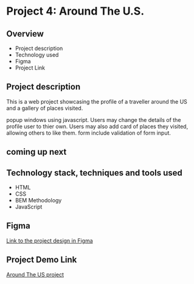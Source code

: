 # Project 4: Around The U.S.

## Overview

- Project description
- Technology used
- Figma
- Project Link

## Project description

This is a web project showcasing the profile of a traveller around the US and a gallery of places visited.

popup windows using javascript.
Users may change the details of the profile user to thier own. 
Users may also add card of places they visited, allowing others to like them.
form include validation of form input.


## coming up next 



## Technology stack, techniques and tools used

- HTML
- CSS
- BEM Methodology
- JavaScript

## Figma

[Link to the project design in Figma](https://www.figma.com/file/SurN1jaeEQIhuZEDMhmWWf/Sprint-4%3A-Around-The-U.S.-%7C-desktop-%2B-mobile?node-id=0%3A1)

## Project Demo Link

[Around The US project](https://benyossef27.github.io/web_project_4/)
